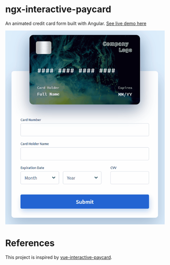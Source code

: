 # ngx-interactive-paycard

An animated credit card form built with Angular. 
[See live demo here](https://ngx-interactive-paycard.netlify.app/)

<p align="center">
  <img src="paycard-demo.gif" alt="Demo gif"/>
</p>

# References
This project is inspired by [vue-interactive-paycard](https://github.com/muhammederdem/vue-interactive-paycard).